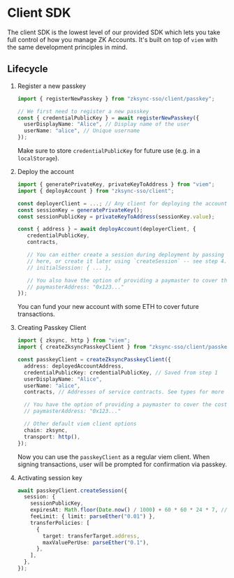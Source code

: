 # Client SDK

The client SDK is the lowest level of our provided SDK which lets you take full
control of how you manage ZK Accounts. It's built on top of `viem` with the same
development principles in mind.

## Lifecycle

1. Register a new passkey

   ```ts
   import { registerNewPasskey } from "zksync-sso/client/passkey";

   // We first need to register a new passkey
   const { credentialPublicKey } = await registerNewPasskey({
     userDisplayName: "Alice", // Display name of the user
     userName: "alice", // Unique username
   });
   ```

   Make sure to store `credentialPublicKey` for future use (e.g. in a
   `localStorage`).

2. Deploy the account

   ```ts
   import { generatePrivateKey, privateKeyToAddress } from "viem";
   import { deployAccount } from "zksync-sso/client";

   const deployerClient = ...; // Any client for deploying the account, make sure it has enough balance to cover the deployment cost
   const sessionKey = generatePrivateKey();
   const sessionPublicKey = privateKeyToAddress(sessionKey.value);

   const { address } = await deployAccount(deployerClient, {
      credentialPublicKey,
      contracts,

      // You can either create a session during deployment by passing a spec
      // here, or create it later using `createSession` -- see step 4.
      // initialSession: { ... },

      // You also have the option of providing a paymaster to cover the cost of creating the account.
      // paymasterAddress: "0x123..."
   });
   ```

   You can fund your new account with some ETH to cover future transactions.

3. Creating Passkey Client

   ```ts
   import { zksync, http } from "viem";
   import { createZksyncPasskeyClient } from "zksync-sso/client/passkey";

   const passkeyClient = createZksyncPasskeyClient({
     address: deployedAccountAddress,
     credentialPublicKey: credentialPublicKey, // Saved from step 1
     userDisplayName: "Alice",
     userName: "alice",
     contracts, // Addresses of service contracts. See types for more information

     // You have the option of providing a paymaster to cover the cost of creating the new sessions.
     // paymasterAddress: "0x123..."

     // Other default viem client options
     chain: zksync,
     transport: http(),
   });
   ```

   Now you can use the `passkeyClient` as a regular viem client. When signing
   transactions, user will be prompted for confirmation via passkey.

4. Activating session key

   ```ts
   await passkeyClient.createSession({
     session: {
       sessionPublicKey,
       expiresAt: Math.floor(Date.now() / 1000) + 60 * 60 * 24 * 7, // 1 week
       feeLimit: { limit: parseEther("0.01") },
       transferPolicies: [
         {
           target: transferTarget.address,
           maxValuePerUse: parseEther("0.1"),
         },
       ],
     },
   });
   ```
